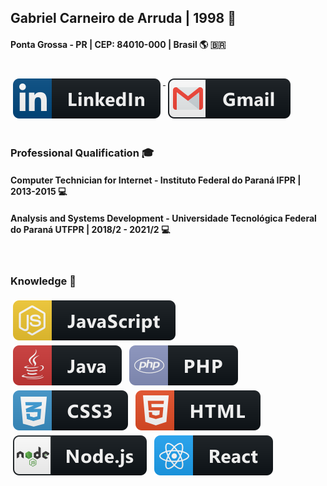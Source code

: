 ## __Gabriel Carneiro de Arruda | 1998__ :sheep:
#### __Ponta Grossa - PR | CEP: 84010-000 | Brasil__ :earth_americas: :brazil:

</br>
<a href="https://www.linkedin.com/in/gabriel-carneiro-0310a2196/">
  <img alt="linkedIn" style="vertical-align:top; margin:4px" src="https://github.com/MikeCodesDotNET/ColoredBadges/blob/master/svg/social/linkedin.svg" />
</a>
<a href="mailto:gabrielarruda08@gmail.com">
  <img alt="gabrielarruda08@gmail.com" style="vertical-align:top; margin:4px" src="https://github.com/MikeCodesDotNET/ColoredBadges/blob/master/svg/social/gmail.svg" />
</a>
</br></br>

### __Professional Qualification__ :mortar_board:
#### Computer Technician for Internet - Instituto Federal do Paraná IFPR | 2013-2015 :computer:
#### Analysis and Systems Development - Universidade Tecnológica Federal do Paraná UTFPR  | 2018/2 - 2021/2 :computer:
</br>

### __Knowledge__ :brain:
<img src="https://github.com/MikeCodesDotNET/ColoredBadges/blob/master/svg/dev/languages/js.svg" alt="js" style="vertical-align:top; margin:4px"></br> 
<img src="https://github.com/MikeCodesDotNET/ColoredBadges/blob/master/svg/dev/languages/java.svg" alt="java" style="vertical-align:top; margin:4px"> 
<img src="https://github.com/MikeCodesDotNET/ColoredBadges/blob/master/svg/dev/languages/php.svg" alt="php" style="vertical-align:top; margin:4px"> </br>
<img src="https://github.com/MikeCodesDotNET/ColoredBadges/blob/master/svg/dev/languages/css3.svg" alt="css3" style="vertical-align:top; margin:4px">
<img src="https://github.com/MikeCodesDotNET/ColoredBadges/blob/master/svg/dev/languages/html.svg" alt="html" style="vertical-align:top; margin:4px"> </br>
<img src="https://github.com/MikeCodesDotNET/ColoredBadges/blob/master/svg/dev/frameworks/nodejs.svg" alt="node.js" style="vertical-align:top; margin:4px">
<img src="https://github.com/MikeCodesDotNET/ColoredBadges/blob/master/svg/dev/frameworks/react.svg" alt="react" style="vertical-align:top; margin:4px"> </br>
</br></br></br>


<!--
**010010110/010010110** is a ✨ _special_ ✨ repository because its `README.md` (this file) appears on your GitHub profile.
link para icones 
link for icons
https://github.com/MikeCodesDotNET/ColoredBadges
-->
